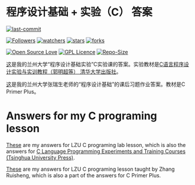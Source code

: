 # 程序设计基础 + 实验（C） 答案

[![last-commit](https://img.shields.io/github/last-commit/HollowMan6/Answers-for-My-LZU-UG-Courses)](../../../graphs/commit-activity)

[![Followers](https://img.shields.io/github/followers/HollowMan6?style=social)](https://github.com/HollowMan6?tab=followers)
[![watchers](https://img.shields.io/github/watchers/HollowMan6/Answers-for-My-LZU-UG-Courses?style=social)](../../../watchers)
[![stars](https://img.shields.io/github/stars/HollowMan6/Answers-for-My-LZU-UG-Courses?style=social)](../../../stargazers)
[![forks](https://img.shields.io/github/forks/HollowMan6/Answers-for-My-LZU-UG-Courses?style=social)](../../../network/members)

[![Open Source Love](https://badges.frapsoft.com/os/v1/open-source.svg?v=103)](https://hollowman6.github.io/fund.html)
[![GPL Licence](https://badges.frapsoft.com/os/gpl/gpl.svg?v=103)](https://opensource.org/licenses/GPL-3.0/)
[![Repo-Size](https://img.shields.io/github/repo-size/HollowMan6/Answers-for-My-LZU-UG-Courses.svg)](../../../archive/master.zip)

[这](Lab%20Code)是我的兰州大学“程序设计基础实验”C实验课的答案。实验教材是[C语言程序设计实验与实训教程（郭明超等） 清华大学出版社](https://www.amazon.cn/dp/B00NOLI85G)。

[这](Homework%20Code)是我的兰州大学张瑞生老师的“程序设计基础”的课后习题作业答案。教材是C Primer Plus。

# Answers for my C programing lesson

[These](Lab%20Code) are my answers for LZU C programing lab lesson, which is also the answers for [C Language Programming Experiments and Training Courses (Tsinghua University Press)](https://www.amazon.cn/dp/B00NOLI85G).

[These](Lab%20Code) are my answers for LZU C programing lesson taught by Zhang Ruisheng, which is also a part of the answers for C Primer Plus.
